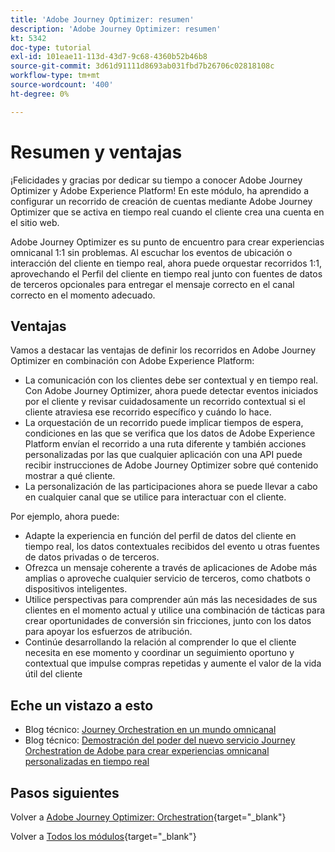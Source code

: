```yaml
---
title: 'Adobe Journey Optimizer: resumen'
description: 'Adobe Journey Optimizer: resumen'
kt: 5342
doc-type: tutorial
exl-id: 101eae11-113d-43d7-9c68-4360b52b46b8
source-git-commit: 3d61d91111d8693ab031fbd7b26706c02818108c
workflow-type: tm+mt
source-wordcount: '400'
ht-degree: 0%

---
```


# Resumen y ventajas

¡Felicidades y gracias por dedicar su tiempo a conocer Adobe Journey Optimizer y Adobe Experience Platform!
En este módulo, ha aprendido a configurar un recorrido de creación de cuentas mediante Adobe Journey Optimizer que se activa en tiempo real cuando el cliente crea una cuenta en el sitio web.

Adobe Journey Optimizer es su punto de encuentro para crear experiencias omnicanal 1:1 sin problemas. Al escuchar los eventos de ubicación o interacción del cliente en tiempo real, ahora puede orquestar recorridos 1:1, aprovechando el Perfil del cliente en tiempo real junto con fuentes de datos de terceros opcionales para entregar el mensaje correcto en el canal correcto en el momento adecuado.

## Ventajas

Vamos a destacar las ventajas de definir los recorridos en Adobe Journey Optimizer en combinación con Adobe Experience Platform:

- La comunicación con los clientes debe ser contextual y en tiempo real. Con Adobe Journey Optimizer, ahora puede detectar eventos iniciados por el cliente y revisar cuidadosamente un recorrido contextual si el cliente atraviesa ese recorrido específico y cuándo lo hace.
- La orquestación de un recorrido puede implicar tiempos de espera, condiciones en las que se verifica que los datos de Adobe Experience Platform envían el recorrido a una ruta diferente y también acciones personalizadas por las que cualquier aplicación con una API puede recibir instrucciones de Adobe Journey Optimizer sobre qué contenido mostrar a qué cliente.
- La personalización de las participaciones ahora se puede llevar a cabo en cualquier canal que se utilice para interactuar con el cliente.

Por ejemplo, ahora puede:

- Adapte la experiencia en función del perfil de datos del cliente en tiempo real, los datos contextuales recibidos del evento u otras fuentes de datos privadas o de terceros.
- Ofrezca un mensaje coherente a través de aplicaciones de Adobe más amplias o aproveche cualquier servicio de terceros, como chatbots o dispositivos inteligentes.
- Utilice perspectivas para comprender aún más las necesidades de sus clientes en el momento actual y utilice una combinación de tácticas para crear oportunidades de conversión sin fricciones, junto con los datos para apoyar los esfuerzos de atribución.
- Continúe desarrollando la relación al comprender lo que el cliente necesita en ese momento y coordinar un seguimiento oportuno y contextual que impulse compras repetidas y aumente el valor de la vida útil del cliente

## Eche un vistazo a esto

- Blog técnico: [Journey Orchestration en un mundo omnicanal](https://medium.com/adobetech/journey-orchestration-in-an-omnichannel-world-3a2d32d556d9)
- Blog técnico: [Demostración del poder del nuevo servicio Journey Orchestration de Adobe para crear experiencias omnicanal personalizadas en tiempo real](https://medium.com/adobetech/demonstrating-the-power-of-adobes-new-journey-orchestration-service-to-build-personalized-aa60d88cd34)

## Pasos siguientes

Volver a [Adobe Journey Optimizer: Orchestration](./journey-orchestration-create-account.md){target="_blank"}

Volver a [Todos los módulos](./../../../../overview.md){target="_blank"}
